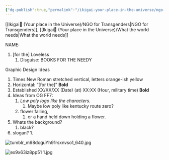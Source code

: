 ```yaml
---
{"dg-publish":true,"permalink":"/ikigai-your-place-in-the-universe/ngo-graphic-design/"}
---
```


[[Ikigai🚉 (Your place in the Universe)/NGO for Transgenders\|NGO for Transgenders]], [[Ikigai🚉 (Your place in the Universe)/What the world needs\|What the world needs]] 


NAME: 
1. [for the] Loveless
	1. Disguise: BOOKS FOR THE NEEDY

Graphic Design Ideas
1.  Times New Roman stretched vertical, letters orange-ish yellow
2. Horizontal: “[for the]” **Bold**
3. Established XX/XX/XX (Date) (at) XX:XX (Hour, military time) **Bold**
4. Ideas from OG FF7:
	1. *Low poly logo like the characters.*
		1. Maybe low poly like kentucky route zero?
	2. flower falling, 
		1. or a hand held down holding a flower.
5. Whats the background?
	1. black?
6. slogan?
	1. 


![tumblr_m98dcguYh91rsxnvso1_640.jpg](/img/user/Z-Images/tumblr_m98dcguYh91rsxnvso1_640.jpg)

![ex9x63iz8pp51 1.jpg](/img/user/Z-Images/ex9x63iz8pp51%201.jpg)